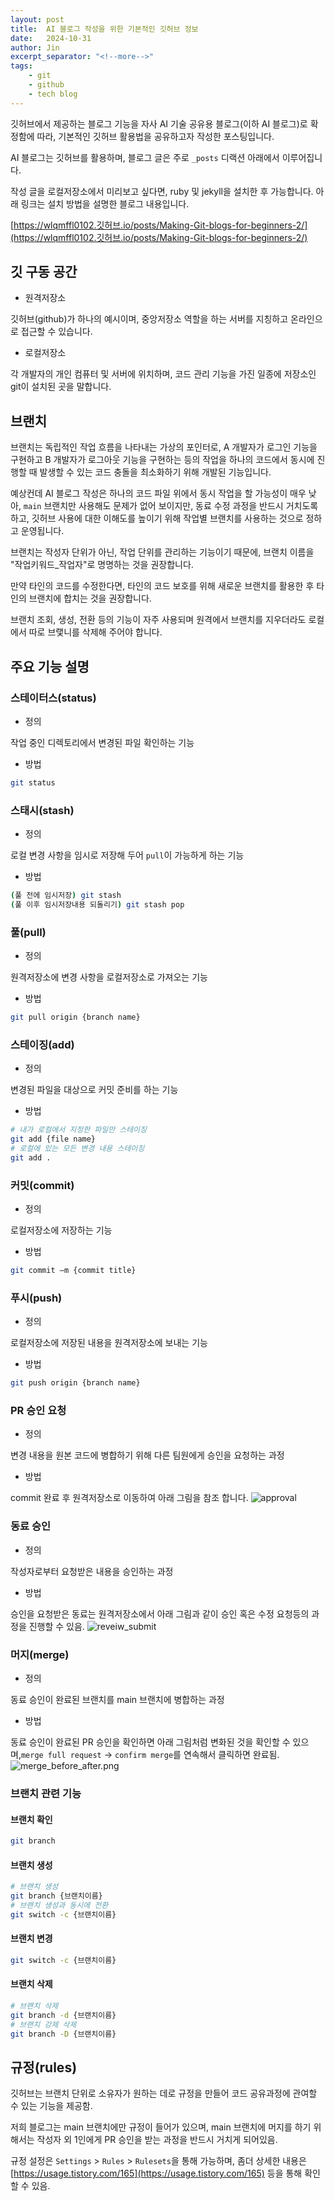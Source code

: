 ```yaml
---
layout: post
title:  AI 블로그 작성을 위한 기본적인 깃허브 정보
date:   2024-10-31
author: Jin
excerpt_separator: "<!--more-->"
tags:
    - git
    - github
    - tech blog
---
```

깃허브에서 제공하는 블로그 기능을 자사 AI 기술 공유용 블로그(이하 AI 블로그)로 확정함에 따라, 기본적인 깃허브 활용법을 공유하고자 작성한 포스팅입니다.
<!--more-->
AI 블로그는 깃허브를 활용하며, 블로그 글은 주로 `_posts` 디랙션 아래에서 이루어집니다.

작성 글을 로컬저장소에서 미리보고 싶다면, ruby 및 jekyll을 설치한 후 가능합니다. 아래 링크는 설치 방법을 설명한 블로그 내용입니다.

 [https://wlqmffl0102.깃허브.io/posts/Making-Git-blogs-for-beginners-2/](https://wlqmffl0102.깃허브.io/posts/Making-Git-blogs-for-beginners-2/)

## 깃 구동 공간
- 원격저장소

깃허브(github)가 하나의 예시이며, 중앙저장소 역할을 하는 서버를 지칭하고 온라인으로 접근할 수 있습니다.
- 로컬저장소

각 개발자의 개인 컴퓨터 및 서버에 위치하며, 코드 관리 기능을 가진 일종에 저장소인 git이 설치된 곳을 말합니다.

## 브랜치 
브랜치는 독립적인 작업 흐름을 나타내는 가상의 포인터로, A 개발자가 로그인 기능을 구현하고 B 개발자가 로그아웃 기능을 구현하는 등의 작업을 하나의 코드에서 동시에 진행할 때 발생할 수 있는 코드 충돌을 최소화하기 위해 개발된 기능입니다.

예상컨데 AI 블로그 작성은 하나의 코드 파일 위에서 동시 작업을 할 가능성이 매우 낮아, `main` 브랜치만 사용해도 문제가 없어 보이지만, 동료 수정 과정을 반드시 거치도록하고, 깃허브 사용에 대한 이해도를 높이기 위해 작업별 브랜치를 사용하는 것으로 정하고 운영됩니다.
 
브랜치는 작성자 단위가 아닌, 작업 단위를 관리하는 기능이기 때문에, 브랜치 이름을 "작업키워드_작업자"로 명명하는 것을 권장합니다.

만약 타인의 코드를 수정한다면, 타인의 코드 보호를 위해 새로운 브랜치를 활용한 후 타인의 브랜치에 합치는 것을 권장합니다.

브랜치 조회, 생성, 전환 등의 기능이 자주 사용되며 원격에서 브랜치를 지우더라도 로컬에서 따로 브랯니를 삭제해 주어야 합니다.

## 주요 기능 설명
### 스테이터스(status)
- 정의

작업 중인 디렉토리에서 변경된 파일 확인하는 기능

- 방법
```bash
git status
```

### 스태시(stash)
- 정의

로컬 변경 사항을 임시로 저장해 두어 `pull`이 가능하게 하는 기능

- 방법
```bash
(풀 전에 임시저장) git stash 
(풀 이후 임시저장내용 되돌리기) git stash pop
```

### 풀(pull)
- 정의

원격저장소에 변경 사항을 로컬저장소로 가져오는 기능

- 방법
```bash
git pull origin {branch name}
```

### 스테이징(add)
- 정의

변경된 파일을 대상으로 커밋 준비를 하는 기능

- 방법
```bash
# 내가 로컬에서 지정한 파일만 스테이징
git add {file name}
# 로컬에 있는 모든 변경 내용 스테이징
git add .
```

### 커밋(commit)
- 정의 

로컬저장소에 저장하는 기능

- 방법
```bash
git commit –m {commit title}
```

### 푸시(push)
- 정의

로컬저장소에 저장된 내용을 원격저장소에 보내는 기능

- 방법
```bash
git push origin {branch name} 
```

### PR 승인 요청
- 정의

변경 내용을 원본 코드에 병합하기 위해 다른 팀원에게 승인을 요청하는 과정

- 방법
  
commit 완료 후 원격저장소로 이동하여 아래 그림을 참조 합니다.
![approval](/images/jin/approval.png)

### 동료 승인
- 정의 
  
작성자로부터 요청받은 내용을 승인하는 과정

- 방법

승인을 요청받은 동료는 원격저장소에서 아래 그림과 같이 승인 혹은 수정 요청등의 과정을 진행할 수 있음.
![reveiw_submit](/images/jin/reveiw_submit.png)

### 머지(merge)
- 정의

동료 승인이 완료된 브랜치를 main 브랜치에 병합하는 과정

- 방법

동료 승인이 완료된 PR 승인을 확인하면 아래 그림처럼 변화된 것을 확인할 수 있으며,`merge full request` -> `confirm merge`를 연속해서 클릭하면 완료됨.
![merge_before_after.png](/images/jin/merge_before_after.png)

### 브랜치 관련 기능
#### 브랜치 확인
```bash
git branch
```

#### 브랜치 생성
```bash
# 브랜치 생성
git branch {브랜치이름}
# 브랜치 생성과 동시에 전환
git switch -c {브랜치이름}
```

#### 브랜치 변경
```bash
git switch -c {브랜치이름}
```

#### 브랜치 삭제
```bash
# 브랜치 삭제
git branch -d {브랜치이름}
# 브랜치 강제 삭제
git branch -D {브랜치이름}
```

## 규정(rules)
깃허브는 브랜치 단위로 소유자가 원하는 데로 규정을 만들어 코드 공유과정에 관여할 수 있는 기능을 제공함.

저희 블로그는 main 브랜치에만 규정이 들어가 있으며, main 브랜치에 머지를 하기 위해서는 작성자 외 1인에게 PR 승인을 받는 과정을 반드시 거치게 되어있음.

규정 설정은 `Settings` > `Rules` > `Rulesets`을 통해 가능하며, 좀더 상세한 내용은 [https://usage.tistory.com/165](https://usage.tistory.com/165) 등을 통해 확인할 수 있음.
